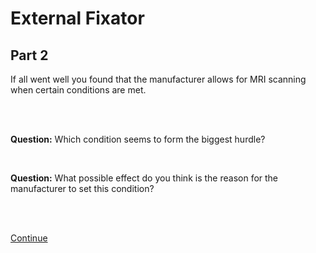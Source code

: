 # External Fixator 

## Part 2

If all went well you found that the manufacturer allows for MRI scanning when certain conditions are met.

<br>
<br>

**Question:** Which condition seems to form the biggest hurdle?

<br>

**Question:** What possible effect do you think is the reason for the manufacturer to set this condition?

<br>
<br>

[Continue](case_part3.md)
